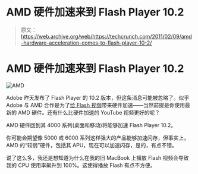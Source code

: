 # AMD 硬件加速来到 Flash Player 10.2 

> 原文：<https://web.archive.org/web/https://techcrunch.com/2011/02/09/amd-hardware-acceleration-comes-to-flash-player-10-2/>

# AMD 硬件加速来到 Flash Player 10.2

![](img/4c527e8dc58f8268f657c67fc523268d.png "AMD")

Adobe 昨天发布了 Flash Player 的 10.2 版本，但这条消息可能被忽略了。似乎 Adobe 与 AMD 合作是为了[给 Flash 视频](https://web.archive.org/web/20221206220108/http://www.amd.com/us/press-releases/Pages/amd-fusion-apus-accelerate-08feb2011.aspx)带来硬件加速——当然前提是你使用最新的 AMD 硬件。还有什么比硬件加速的 YouTube 视频更好的呢？

AMD 硬件回到其 4000 系列(桌面和移动)将能够加速 Flash Player 10.2。

你可能会期望像 5000 或 6000 系列这样强大的产品能够加速闪存，但事实上，AMD 的“较弱”硬件，包括其 APU，现在可以加速闪存，是的，有点不错。

说了这么多，我还是想知道为什么在我的旧 MacBook 上播放 Flash 视频会导致我的 CPU 使用率飙升到 100%。这使得播放 Flash 有点不方便。